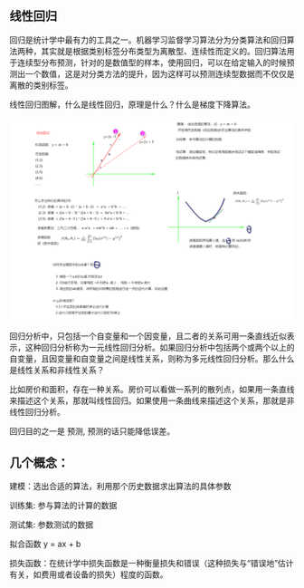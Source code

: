 ## 线性回归

回归是统计学中最有力的工具之一。机器学习监督学习算法分为分类算法和回归算法两种，其实就是根据类别标签分布类型为离散型、连续性而定义的。回归算法用于连续型分布预测，针对的是数值型的样本，使用回归，可以在给定输入的时候预测出一个数值，这是对分类方法的提升，因为这样可以预测连续型数据而不仅仅是离散的类别标签。

线性回归图解，什么是线性回归，原理是什么？什么是梯度下降算法。

![](https://github.com/aikuyun/spark-all/blob/master/src/image/%E7%BA%BF%E6%80%A7%E5%9B%9E%E5%BD%92.png)


回归分析中，只包括一个自变量和一个因变量，且二者的关系可用一条直线近似表示，这种回归分析称为一元线性回归分析。如果回归分析中包括两个或两个以上的自变量，且因变量和自变量之间是线性关系，则称为多元线性回归分析。那么什么是线性关系和非线性关系？

比如房价和面积，存在一种关系。房价可以看做一系列的散列点，如果用一条直线来描述这个关系，那就叫线性回归。如果使用一条曲线来描述这个关系，那就是非线性回归分析。

回归目的之一是 预测, 预测的话只能降低误差。

## 几个概念：

建模：选出合适的算法，利用那个历史数据求出算法的具体参数

训练集: 参与算法的计算的数据

测试集: 参数测试的数据

拟合函数 y = ax + b

损失函数：在统计学中损失函数是一种衡量损失和错误（这种损失与“错误地”估计有关，如费用或者设备的损失）程度的函数。